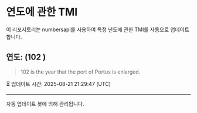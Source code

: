 
# 연도에 관한 TMI

이 리포지토리는 numbersapi를 사용하여 특정 년도에 관한 TMI를 자동으로 업데이트합니다.

## 연도: (102 )
> 102 is the year that the port of Portus is enlarged.

⏳ 업데이트 시간: 2025-08-21 21:29:47 (UTC)

---
자동 업데이트 봇에 의해 관리됩니다.
